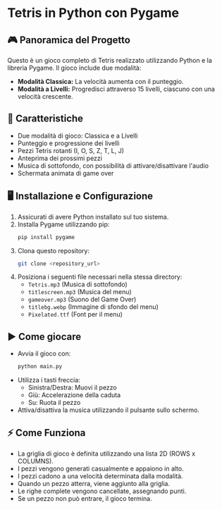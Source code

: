 # Tetris in Python con Pygame

## 🎮 Panoramica del Progetto
Questo è un gioco completo di Tetris realizzato utilizzando Python e la libreria Pygame. Il gioco include due modalità:
- **Modalità Classica:** La velocità aumenta con il punteggio.
- **Modalità a Livelli:** Progredisci attraverso 15 livelli, ciascuno con una velocità crescente.

## 🚀 Caratteristiche
- Due modalità di gioco: Classica e a Livelli
- Punteggio e progressione dei livelli
- Pezzi Tetris rotanti (I, O, S, Z, T, L, J)
- Anteprima dei prossimi pezzi
- Musica di sottofondo, con possibilità di attivare/disattivare l'audio
- Schermata animata di game over

## 🖥️ Installazione e Configurazione
1. Assicurati di avere Python installato sul tuo sistema.
2. Installa Pygame utilizzando pip:
   ```bash
   pip install pygame
   ```
3. Clona questo repository:
   ```bash
   git clone <repository_url>
   ```
4. Posiziona i seguenti file necessari nella stessa directory:
   - `Tetris.mp3` (Musica di sottofondo)
   - `titlescreen.mp3` (Musica del menu)
   - `gameover.mp3` (Suono del Game Over)
   - `titlebg.webp` (Immagine di sfondo del menu)
   - `Pixelated.ttf` (Font per il menu)

## ▶️ Come giocare
- Avvia il gioco con:
  ```bash
  python main.py
  ```
- Utilizza i tasti freccia:
  - Sinistra/Destra: Muovi il pezzo
  - Giù: Accelerazione della caduta
  - Su: Ruota il pezzo
- Attiva/disattiva la musica utilizzando il pulsante sullo schermo.

## ⚡ Come Funziona
- La griglia di gioco è definita utilizzando una lista 2D (ROWS x COLUMNS).
- I pezzi vengono generati casualmente e appaiono in alto.
- I pezzi cadono a una velocità determinata dalla modalità.
- Quando un pezzo atterra, viene aggiunto alla griglia.
- Le righe complete vengono cancellate, assegnando punti.
- Se un pezzo non può entrare, il gioco termina.
